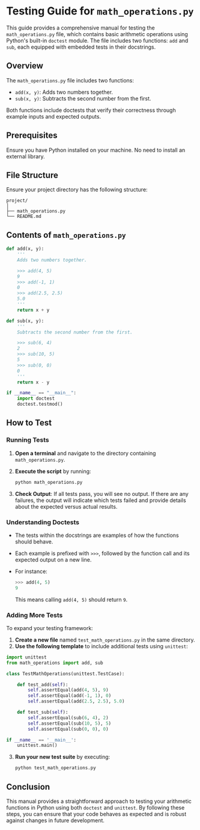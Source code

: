 
# Testing Guide for `math_operations.py`

This guide provides a comprehensive manual for testing the `math_operations.py` file, which contains basic arithmetic operations using Python's built-in `doctest` module. The file includes two functions: `add` and `sub`, each equipped with embedded tests in their docstrings.

## Overview

The `math_operations.py` file includes two functions:

- `add(x, y)`: Adds two numbers together.
- `sub(x, y)`: Subtracts the second number from the first.

Both functions include doctests that verify their correctness through example inputs and expected outputs.

## Prerequisites

Ensure you have Python installed on your machine.
No need to install an external library.

## File Structure

Ensure your project directory has the following structure:

```
project/
│
├── math_operations.py
└── README.md
```

## Contents of `math_operations.py`

```python
def add(x, y):
    '''
    Adds two numbers together.

    >>> add(4, 5)
    9
    >>> add(-1, 1)
    0
    >>> add(2.5, 2.5)
    5.0
    '''
    return x + y

def sub(x, y):
    '''
    Subtracts the second number from the first.

    >>> sub(6, 4)
    2
    >>> sub(10, 5)
    5
    >>> sub(0, 0)
    0
    '''
    return x - y

if __name__ == "__main__":
    import doctest
    doctest.testmod()
```

## How to Test

### Running Tests

1. **Open a terminal** and navigate to the directory containing `math_operations.py`.
2. **Execute the script** by running:

   ```bash
   python math_operations.py
   ```

3. **Check Output**: If all tests pass, you will see no output. If there are any failures, the output will indicate which tests failed and provide details about the expected versus actual results.

### Understanding Doctests

- The tests within the docstrings are examples of how the functions should behave.
- Each example is prefixed with `>>>`, followed by the function call and its expected output on a new line.
- For instance:

   ```python
   >>> add(4, 5)
   9
   ```

   This means calling `add(4, 5)` should return `9`.

### Adding More Tests

To expand your testing framework:

1. **Create a new file** named `test_math_operations.py` in the same directory.
2. **Use the following template** to include additional tests using `unittest`:

```python
import unittest
from math_operations import add, sub

class TestMathOperations(unittest.TestCase):

    def test_add(self):
        self.assertEqual(add(4, 5), 9)
        self.assertEqual(add(-1, 1), 0)
        self.assertEqual(add(2.5, 2.5), 5.0)

    def test_sub(self):
        self.assertEqual(sub(6, 4), 2)
        self.assertEqual(sub(10, 5), 5)
        self.assertEqual(sub(0, 0), 0)

if __name__ == '__main__':
    unittest.main()
```

3. **Run your new test suite** by executing:

   ```bash
   python test_math_operations.py
   ```

## Conclusion

This manual provides a straightforward approach to testing your arithmetic functions in Python using both `doctest` and `unittest`. By following these steps, you can ensure that your code behaves as expected and is robust against changes in future development.
